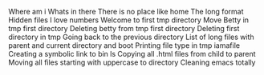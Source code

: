 Where am i
Whats in there
There is no place like home
The long format
Hidden files
I love numbers
Welcome to first tmp directory
Move Betty in tmp first directory
Deleting betty from tmp first directory
Deleting first directory in tmp
Going back to the previous directory
List of long files with parent and current directory and boot
Printing file type in tmp iamafile
Creating a symbolic link to bin ls
Copying all .html files from child to parent
Moving all files starting with uppercase to directory
Cleaning emacs totally
